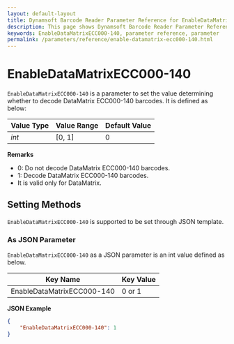 ```yaml
---
layout: default-layout
title: Dynamsoft Barcode Reader Parameter Reference for EnableDataMatrixECC000-140
description: This page shows Dynamsoft Barcode Reader Parameter Reference for EnableDataMatrixECC000-140.
keywords: EnableDataMatrixECC000-140, parameter reference, parameter
permalink: /parameters/reference/enable-datamatrix-ecc000-140.html
---
```



# EnableDataMatrixECC000-140 

`EnableDataMatrixECC000-140` is a parameter to set the value determining whether to decode DataMatrix ECC000-140 barcodes. It is defined as below:

| Value Type | Value Range | Default Value |
| ---------- | ----------- | ------------- |
| *int* | [0, 1] | 0  |

**Remarks**

- 0: Do not decode DataMatrix ECC000-140 barcodes.
- 1: Decode DataMatrix ECC000-140 barcodes.
- It is valid only for DataMatrix.

## Setting Methods

`EnableDataMatrixECC000-140` is supported to be set through JSON template.

### As JSON Parameter

`EnableDataMatrixECC000-140` as a JSON parameter is an int value defined as below.

| Key Name | Key Value |
| -------- | --------- |
| EnableDataMatrixECC000-140 | 0 or 1 |

**JSON Example**

```json
{
    "EnableDataMatrixECC000-140": 1
}
```
